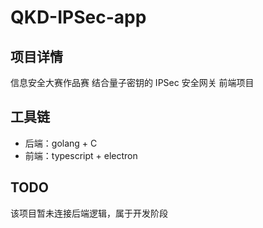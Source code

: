 # QKD-IPSec-app

## 项目详情
信息安全大赛作品赛 结合量子密钥的 IPSec 安全网关 前端项目

## 工具链
- 后端：golang + C
- 前端：typescript + electron

## TODO
该项目暂未连接后端逻辑，属于开发阶段